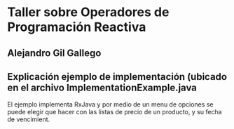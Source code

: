 # Taller sobre Operadores de Programación Reactiva

## Alejandro Gil Gallego

## Explicación ejemplo de implementación (ubicado en el archivo ImplementationExample.java
El ejemplo implementa RxJava y por medio de un menu de opciones se puede elegir que hacer con las listas de precio de un producto, y su fecha de vencimient.

